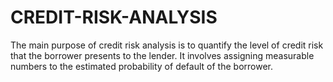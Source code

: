 # CREDIT-RISK-ANALYSIS
The main purpose of credit risk analysis is to quantify the level of credit risk that the borrower presents to the lender. It involves assigning measurable numbers to the estimated probability of default of the borrower.
